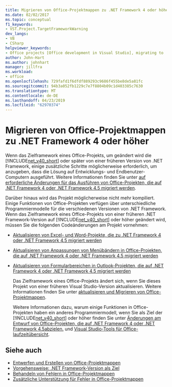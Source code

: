 ```yaml
---
title: Migrieren von Office-Projektmappen zu .NET Framework 4 oder höher
ms.date: 02/02/2017
ms.topic: conceptual
f1_keywords:
- VST.Project.TargetFrameworkWarning
dev_langs:
- VB
- CSharp
helpviewer_keywords:
- Office projects [Office development in Visual Studio], migrating to .NET Framework 4
author: John-Hart
ms.author: johnhart
manager: jillfra
ms.workload:
- office
ms.openlocfilehash: 729fafd1f6dfdf889293c9686f455be8de5a81fc
ms.sourcegitcommit: 94b3a052fb1229c7e7f8804b09c1d403385c7630
ms.translationtype: MT
ms.contentlocale: de-DE
ms.lasthandoff: 04/23/2019
ms.locfileid: "62970374"
---
```

# <a name="migrate-office-solutions-to-the-net-framework-4-or-later"></a>Migrieren von Office-Projektmappen zu .NET Framework 4 oder höher
  Wenn das Zielframework eines Office-Projekts, um geändert wird die [!INCLUDE[net_v40_short](../sharepoint/includes/net-v40-short-md.md)] oder später von einer früheren Version von .NET Framework, einige zusätzliche Schritte möglicherweise erforderlich, um anzugeben, dass die Lösung auf Entwicklungs- und Endbenutzer-Computern ausgeführt. Weitere Informationen finden Sie unter [auf erforderliche Änderungen für das Ausführen von Office-Projekten, die auf .NET Framework 4 oder .NET Framework 4.5 migriert werden](../vsto/required-changes-to-run-office-projects-that-you-migrate-to-the-dotnet-framework-4-or-the-dotnet-framework-4-5.md).

 Darüber hinaus wird das Projekt möglicherweise nicht mehr kompiliert. Einige Funktionen von Office-Projekten verfügen über unterschiedliche Programmiermodelle für die verschiedenen Versionen von .NET Framework. Wenn das Zielframework eines Office-Projekts von einer früheren .NET Framework-Version auf [!INCLUDE[net_v40_short](../sharepoint/includes/net-v40-short-md.md)] oder höher geändert wird, müssen Sie die folgenden Codeänderungen am Projekt vornehmen:

- [Aktualisieren von Excel- und Word-Projekte, die zu .NET Framework 4 oder .NET Framework 4.5 migriert werden](../vsto/updating-excel-and-word-projects-that-you-migrate-to-the-dotnet-framework-4-or-the-dotnet-framework-4-5.md)

- [Aktualisieren von Anpassungen von Menübändern in Office-Projekten, die auf .NET Framework 4 oder .NET Framework 4.5 migriert werden](/visualstudio/vsto/update-ribbon-customizations-in-office-projects-to-migrate-to-dotnet-framework-4-or-4-5)

- [Aktualisieren von Formularbereichen in Outlook-Projekten, die auf .NET Framework 4 oder .NET Framework 4.5 migriert werden](../vsto/updating-form-regions-in-outlook-projects-that-you-migrate-to-the-dotnet-framework-4-or-the-dotnet-framework-4-5.md)

  Das Zielframework eines Office-Projekts ändert sich, wenn Sie dieses Projekt von einer früheren Visual Studio-Version aktualisieren. Weitere Informationen finden Sie unter [aktualisieren und Migrieren von Office-Projektmappen](../vsto/upgrading-and-migrating-office-solutions.md).

  Weitere Informationen dazu, warum einige Funktionen in Office-Projekten haben ein anderes Programmiermodell, wenn Sie als Ziel der [!INCLUDE[net_v40_short](../sharepoint/includes/net-v40-short-md.md)] oder höher finden Sie unter [Änderungen am Entwurf von Office-Projekten, die auf .NET Framework 4 oder .NET Framework 4.5abzielen.](../vsto/changes-to-the-design-of-office-projects-that-target-the-dotnet-framework-4-or-the-dotnet-framework-4-5.md) und [Visual Studio-Tools für Office-laufzeitübersicht](../vsto/visual-studio-tools-for-office-runtime-overview.md).

## <a name="see-also"></a>Siehe auch
- [Entwerfen und Erstellen von Office-Projektmappen](../vsto/designing-and-creating-office-solutions.md)
- [Vorgehensweise: .NET Framework-Version als Ziel](../ide/how-to-target-a-version-of-the-dotnet-framework.md)
- [Behandeln von Fehlern in Office-Projektmappen](../vsto/troubleshooting-errors-in-office-solutions.md)
- [Zusätzliche Unterstützung für Fehler in Office-Projektmappen](../vsto/additional-support-for-errors-in-office-solutions.md)
